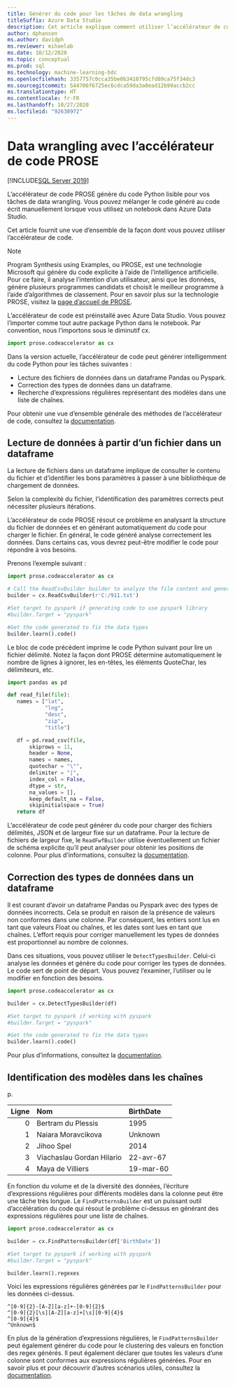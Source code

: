 ```yaml
---
title: Générer du code pour les tâches de data wrangling
titleSuffix: Azure Data Studio
description: Cet article explique comment utiliser l’accélérateur de code PROSE dans Azure Data Studio pour générer automatiquement du code pour les tâches de data wrangling courantes.
author: dphansen
ms.author: davidph
ms.reviewer: mihaelab
ms.date: 10/12/2020
ms.topic: conceptual
ms.prod: sql
ms.technology: machine-learning-bdc
ms.openlocfilehash: 3357757c0cca35be0b3410795cfd89ca75f34dc3
ms.sourcegitcommit: 544706f6725ec6cdca59da3a0ead12b99accb2cc
ms.translationtype: HT
ms.contentlocale: fr-FR
ms.lasthandoff: 10/27/2020
ms.locfileid: "92638972"
---
```

# <a name="data-wrangling-using-prose-code-accelerator"></a>Data wrangling avec l’accélérateur de code PROSE

[!INCLUDE[SQL Server 2019](../includes/applies-to-version/sqlserver2019.md)]

L’accélérateur de code PROSE génère du code Python lisible pour vos tâches de data wrangling. Vous pouvez mélanger le code généré au code écrit manuellement lorsque vous utilisez un notebook dans Azure Data Studio.

Cet article fournit une vue d’ensemble de la façon dont vous pouvez utiliser l’accélérateur de code.

 > [!NOTE]
 > Program Synthesis using Examples, ou PROSE, est une technologie Microsoft qui génère du code explicite à l’aide de l’intelligence artificielle. Pour ce faire, il analyse l’intention d’un utilisateur, ainsi que les données, génère plusieurs programmes candidats et choisit le meilleur programme à l’aide d’algorithmes de classement. Pour en savoir plus sur la technologie PROSE, visitez la [page d’accueil de PROSE](https://microsoft.github.io/prose/).

L’accélérateur de code est préinstallé avec Azure Data Studio. Vous pouvez l’importer comme tout autre package Python dans le notebook. Par convention, nous l’importons sous le diminutif cx.

```python
import prose.codeaccelerator as cx
```

Dans la version actuelle, l’accélérateur de code peut générer intelligemment du code Python pour les tâches suivantes :

- Lecture des fichiers de données dans un dataframe Pandas ou Pyspark.
- Correction des types de données dans un dataframe.
- Recherche d’expressions régulières représentant des modèles dans une liste de chaînes.

Pour obtenir une vue d’ensemble générale des méthodes de l’accélérateur de code, consultez la [documentation](/python/api/overview/azure/prose/intro).

## <a name="reading-data-from-a-file-to-a-dataframe"></a>Lecture de données à partir d’un fichier dans un dataframe

La lecture de fichiers dans un dataframe implique de consulter le contenu du fichier et d’identifier les bons paramètres à passer à une bibliothèque de chargement de données.

Selon la complexité du fichier, l’identification des paramètres corrects peut nécessiter plusieurs itérations.

L’accélérateur de code PROSE résout ce problème en analysant la structure du fichier de données et en générant automatiquement du code pour charger le fichier. En général, le code généré analyse correctement les données. Dans certains cas, vous devrez peut-être modifier le code pour répondre à vos besoins.

Prenons l’exemple suivant :

 ```python
import prose.codeaccelerator as cx

# Call the ReadCsvBuilder builder to analyze the file content and generate code to load it
builder = cx.ReadCsvBuilder(r'C:/911.txt')

#Set target to pyspark if generating code to use pyspark library
#builder.Target = "pyspark"

#Get the code generated to fix the data types
builder.learn().code()
 ```

Le bloc de code précédent imprime le code Python suivant pour lire un fichier délimité. Notez la façon dont PROSE détermine automatiquement le nombre de lignes à ignorer, les en-têtes, les éléments QuoteChar, les délimiteurs, etc.

 ```python
import pandas as pd

def read_file(file):
    names = ["lat",
             "lng",
             "desc",
             "zip",
             "title"]

    df = pd.read_csv(file,
        skiprows = 11,
        header = None,
        names = names,
        quotechar = "\"",
        delimiter = "|",
        index_col = False,
        dtype = str,
        na_values = [],
        keep_default_na = False,
        skipinitialspace = True)
    return df
 ```

L’accélérateur de code peut générer du code pour charger des fichiers délimités, JSON et de largeur fixe sur un dataframe. Pour la lecture de fichiers de largeur fixe, le `ReadFwfBuilder` utilise éventuellement un fichier de schéma explicite qu’il peut analyser pour obtenir les positions de colonne. Pour plus d’informations, consultez la [documentation](/python/api/overview/azure/prose/intro).

## <a name="fixing-data-types-in-a-dataframe"></a>Correction des types de données dans un dataframe

Il est courant d’avoir un dataframe Pandas ou Pyspark avec des types de données incorrects. Cela se produit en raison de la présence de valeurs non conformes dans une colonne. Par conséquent, les entiers sont lus en tant que valeurs Float ou chaînes, et les dates sont lues en tant que chaînes. L’effort requis pour corriger manuellement les types de données est proportionnel au nombre de colonnes.

Dans ces situations, vous pouvez utiliser le `DetectTypesBuilder`. Celui-ci analyse les données et génère du code pour corriger les types de données. Le code sert de point de départ. Vous pouvez l’examiner, l’utiliser ou le modifier en fonction des besoins.

```python
import prose.codeaccelerator as cx

builder = cx.DetectTypesBuilder(df)

#Set target to pyspark if working with pyspark
#builder.Target = "pyspark"

#Get the code generated to fix the data types
builder.learn().code()
```

Pour plus d’informations, consultez la [documentation](/python/api/overview/azure/prose/fixdatatypes).

## <a name="identifying-patterns-in-strings"></a>Identification des modèles dans les chaînes

p.


|Ligne|Nom                      |BirthDate      |
|--:|:-------------------------|:--------------|
| 0 |Bertram du Plessis        |1995           |
| 1 |Naiara Moravcikova        |Unknown        |
| 2 |Jihoo Spel                |2014           |
| 3 |Viachaslau Gordan Hilario |22-avr-67      |
| 4 |Maya de Villiers          |19-mar-60      |

En fonction du volume et de la diversité des données, l’écriture d’expressions régulières pour différents modèles dans la colonne peut être une tâche très longue. Le `FindPatternsBuilder` est un puissant outil d’accélération du code qui résout le problème ci-dessus en générant des expressions régulières pour une liste de chaînes.

```python
import prose.codeaccelerator as cx

builder = cx.FindPatternsBuilder(df['BirthDate'])

#Set target to pyspark if working with pyspark
#builder.Target = "pyspark"

builder.learn().regexes
```

Voici les expressions régulières générées par le `FindPatternsBuilder` pour les données ci-dessus.

```
^[0-9]{2}-[A-Z][a-z]+-[0-9]{2}$
^[0-9]{2}[\s][A-Z][a-z]+[\s][0-9]{4}$
^[0-9]{4}$
^Unknown$
```

En plus de la génération d’expressions régulières, le `FindPatternsBuilder` peut également générer du code pour le clustering des valeurs en fonction des regex générés. Il peut également déclarer que toutes les valeurs d’une colonne sont conformes aux expressions régulières générées. Pour en savoir plus et pour découvrir d’autres scénarios utiles, consultez la [documentation](/python/api/overview/azure/prose/findpatterns).